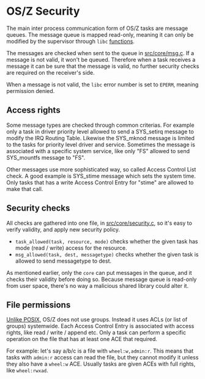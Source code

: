 OS/Z Security
=============

The main inter process communication form of OS/Z tasks are message queues. The message queue is mapped read-only, meaning
it can only be modified by the supervisor through `libc` [functions](https://gitlab.com/bztsrc/osz/blob/master/docs/messages.en.md).

The messages are checked when sent to the queue in [src/core/msg.c](https://gitlab.com/bztsrc/osz/blob/master/src/core/msg.c).
If a message is not valid, it won't be queued. Therefore when a task receives a message it can be sure that the message is valid,
no further security checks are required on the receiver's side.

When a message is not valid, the `libc` error number is set to `EPERM`, meaning permission denied.

Access rights
-------------

Some message types are checked through common criterias. For example only a task in driver priority level allowed to send
a SYS_setirq message to modify the IRQ Routing Table. Likewise the SYS_mknod message is limited to the tasks for priority level
driver and service. Sometimes the message is associated with a specific system service, like only "FS" allowed to send
SYS_mountfs message to "FS".

Other messages use more sophisticated way, so called Access Control List check. A good example is SYS_stime message which sets the
system time. Only tasks that has a write Access Control Entry for "stime" are allowed to make that call.

Security checks
---------------

All checks are gathered into one file, in [src/core/security.c](https://gitlab.com/bztsrc/osz/blob/master/src/core/security.c), so
it's easy to verify validity, and apply new security policy.

 * `task_allowed(task, resource, mode)` checks whether the given task has mode (read / write) access for the resource.
 * `msg_allowed(task, dest, messagetype)` checks whether the given task is allowed to send messagetype to dest.

As mentioned earlier, only the `core` can put messages in the queue, and it checks their validity before doing so. Because
message queue is read-only from user space, there's no way a malicious shared library could alter it.

File permissions
----------------

[Unlike POSIX](https://gitlab.com/bztsrc/osz/blob/master/docs/posix.en.md), OS/Z does not use groups. Instead it uses ACLs
(or list of groups) systemwide. Each Access Control Entry is associated with access rights, like read / write / append etc.
Only a task can perform a specific operation on the file that has at least one ACE that required.

For example: let's say a/b/c is a file with `wheel:w,admin:r`. This means that tasks with `admin:r` access can read the file,
but they cannot modify it unless they also have a `wheel:w` ACE. Usually tasks are given ACEs with full rights, like `wheel:rwxad`.

